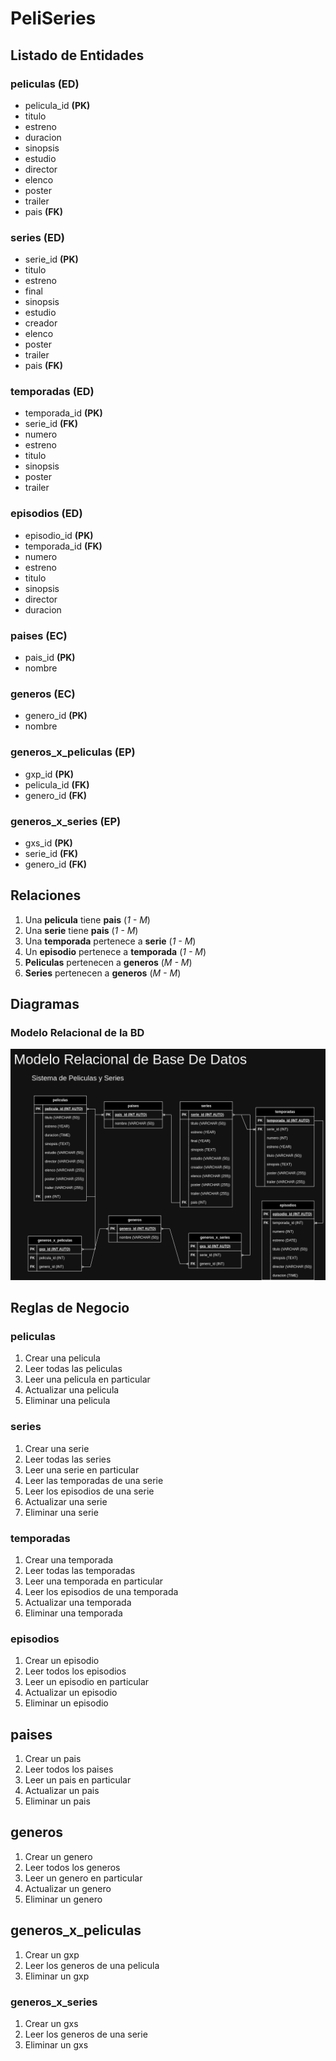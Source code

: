 # PeliSeries

## Listado de Entidades

### peliculas **(ED)**

- pelicula_id **(PK)**
- titulo
- estreno
- duracion
- sinopsis
- estudio
- director
- elenco
- poster
- trailer
- pais **(FK)**

### series **(ED)**

- serie_id **(PK)**
- titulo
- estreno
- final
- sinopsis
- estudio
- creador
- elenco
- poster
- trailer
- pais **(FK)**

### temporadas **(ED)**

- temporada_id **(PK)**
- serie_id **(FK)**
- numero
- estreno
- titulo
- sinopsis
- poster
- trailer

### episodios **(ED)**

- episodio_id **(PK)**
- temporada_id **(FK)**
- numero
- estreno
- titulo
- sinopsis
- director
- duracion

### paises **(EC)**

- pais_id **(PK)**
- nombre

### generos **(EC)**

- genero_id **(PK)**
- nombre

### generos_x_peliculas **(EP)**

- gxp_id **(PK)**
- pelicula_id **(FK)**
- genero_id **(FK)**

### generos_x_series **(EP)**

- gxs_id **(PK)**
- serie_id **(FK)**
- genero_id **(FK)**

## Relaciones

1. Una **pelicula** tiene **pais** (_1 - M_)
1. Una **serie** tiene **pais** (_1 - M_)
1. Una **temporada** pertenece a **serie** (_1 - M_)
1. Un **episodio** pertenece a **temporada** (_1 - M_)
1. **Peliculas** pertenecen a **generos** (_M - M_)
1. **Series** pertenecen a **generos** (_M - M_)

## Diagramas

### Modelo Relacional de la BD

![Modelo Relacional](PeliSeriesModeloRelacional.png)

## Reglas de Negocio

### peliculas

1. Crear una pelicula
1. Leer todas las peliculas
1. Leer una pelicula en particular
1. Actualizar una pelicula
1. Eliminar una pelicula

### series

1. Crear una serie
1. Leer todas las series
1. Leer una serie en particular
1. Leer las temporadas de una serie
1. Leer los episodios de una serie
1. Actualizar una serie
1. Eliminar una serie

### temporadas

1. Crear una temporada
1. Leer todas las temporadas
1. Leer una temporada en particular
1. Leer los episodios de una temporada
1. Actualizar una temporada
1. Eliminar una temporada

### episodios

1. Crear un episodio
1. Leer todos los episodios
1. Leer un episodio en particular
1. Actualizar un episodio
1. Eliminar un episodio

## paises

1. Crear un pais
1. Leer todos los paises
1. Leer un pais en particular
1. Actualizar un pais
1. Eliminar un pais

## generos

1. Crear un genero
1. Leer todos los generos
1. Leer un genero en particular
1. Actualizar un genero
1. Eliminar un genero

## generos_x_peliculas

1. Crear un gxp
1. Leer los generos de una pelicula
1. Eliminar un gxp

### generos_x_series

1. Crear un gxs
1. Leer los generos de una serie
1. Eliminar un gxs
